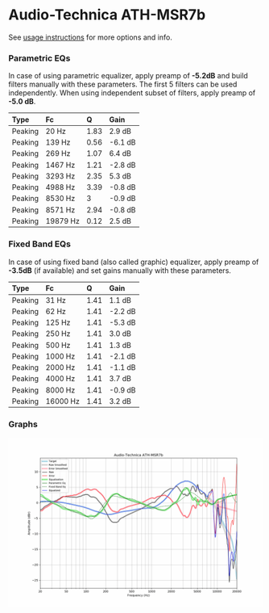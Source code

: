 # Audio-Technica ATH-MSR7b
See [usage instructions](https://github.com/jaakkopasanen/AutoEq#usage) for more options and info.

### Parametric EQs
In case of using parametric equalizer, apply preamp of **-5.2dB** and build filters manually
with these parameters. The first 5 filters can be used independently.
When using independent subset of filters, apply preamp of **-5.0 dB**.

| Type    | Fc       |    Q | Gain    |
|:--------|:---------|:-----|:--------|
| Peaking | 20 Hz    | 1.83 | 2.9 dB  |
| Peaking | 139 Hz   | 0.56 | -6.1 dB |
| Peaking | 269 Hz   | 1.07 | 6.4 dB  |
| Peaking | 1467 Hz  | 1.21 | -2.8 dB |
| Peaking | 3293 Hz  | 2.35 | 5.3 dB  |
| Peaking | 4988 Hz  | 3.39 | -0.8 dB |
| Peaking | 8530 Hz  | 3    | -0.9 dB |
| Peaking | 8571 Hz  | 2.94 | -0.8 dB |
| Peaking | 19879 Hz | 0.12 | 2.5 dB  |

### Fixed Band EQs
In case of using fixed band (also called graphic) equalizer, apply preamp of **-3.5dB**
(if available) and set gains manually with these parameters.

| Type    | Fc       |    Q | Gain    |
|:--------|:---------|:-----|:--------|
| Peaking | 31 Hz    | 1.41 | 1.1 dB  |
| Peaking | 62 Hz    | 1.41 | -2.2 dB |
| Peaking | 125 Hz   | 1.41 | -5.3 dB |
| Peaking | 250 Hz   | 1.41 | 3.0 dB  |
| Peaking | 500 Hz   | 1.41 | 1.3 dB  |
| Peaking | 1000 Hz  | 1.41 | -2.1 dB |
| Peaking | 2000 Hz  | 1.41 | -1.1 dB |
| Peaking | 4000 Hz  | 1.41 | 3.7 dB  |
| Peaking | 8000 Hz  | 1.41 | -0.9 dB |
| Peaking | 16000 Hz | 1.41 | 3.2 dB  |

### Graphs
![](./Audio-Technica%20ATH-MSR7b.png)